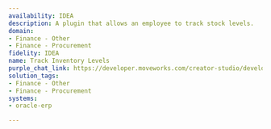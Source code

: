 ```yaml
---
availability: IDEA
description: A plugin that allows an employee to track stock levels.
domain:
- Finance - Other
- Finance - Procurement
fidelity: IDEA
name: Track Inventory Levels
purple_chat_link: https://developer.moveworks.com/creator-studio/developer-tools/purple-chat/?conversation=%7B%22startTimestamp%22%3A%2211%3A43%2BAM%22%2C%22messages%22%3A%5B%7B%22role%22%3A%22user%22%2C%22parts%22%3A%5B%7B%22richText%22%3A%22%3Cp%3ECan+you+check+the+stock+levels+for+External+Keyboards%3F+We+have+some+new+hires+joining+so+want+to+make+sure+we+have+enough.+%3C%2Fp%3E%22%7D%5D%7D%2C%7B%22role%22%3A%22assistant%22%2C%22parts%22%3A%5B%7B%22reasoningSteps%22%3A%5B%7B%22status%22%3A%22success%22%2C%22richText%22%3A%22%3Cp%3EFetching+stock+levels+for+SKU+External+Keyboard+rom+Oracle+Fusion+ERP%3C%2Fp%3E%22%7D%5D%7D%2C%7B%22richText%22%3A%22%3Cp%3EThe+current+stock+levels+for+External+Keyboard+%28SKU+12345%29+are+as+follows%3A%3C%2Fp%3E%22%7D%2C%7B%22richText%22%3A%22%3Cb%3E%3Cp%3EStock+Levels%3Cbr%3E%3C%2Fp%3E%3C%2Fb%3E%3Cbr%3E%3Cp%3E%3Cb%3EWarehouse%3A+%3C%2Fb%3E+Central+Warehouse%3Cbr%3E%3Cb%3EAvailable%3A+%3C%2Fb%3E+150+units%3Cbr%3E%3Cb%3EReserved%3A+%3C%2Fb%3E+30+units%3Cbr%3E%3Cb%3ETotal%3A+%3C%2Fb%3E+180+units%3Cbr%3E%3C%2Fp%3E%22%7D%5D%7D%5D%7D
solution_tags:
- Finance - Other
- Finance - Procurement
systems:
- oracle-erp

---
```

